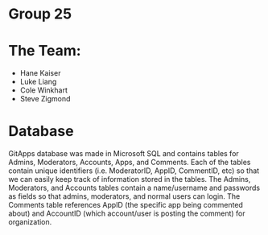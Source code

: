 # Group 25

# The Team:
   - Hane Kaiser
   - Luke Liang
   - Cole Winkhart
   - Steve Zigmond

# Database
   GitApps database was made in Microsoft SQL and contains tables for Admins, Moderators, Accounts, Apps, and Comments.
   Each of the tables contain unique identifiers (i.e. ModeratorID, AppID, CommentID, etc) so that we can easily keep track of information stored in the tables.
   The Admins, Moderators, and Accounts tables contain a name/username and passwords as fields so that admins, moderators, and normal users can login.
   The Comments table references AppID (the specific app being commented about) and AccountID (which account/user is posting the comment) for organization.

